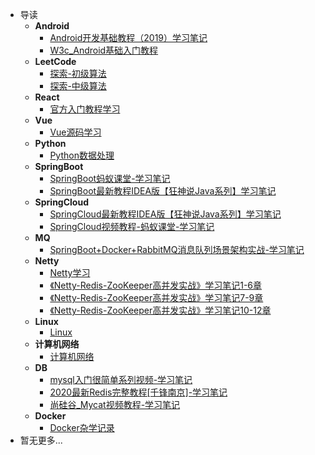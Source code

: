 * 导读
    * **Android**
      * [Android开发基础教程（2019）学习笔记](/study/Android/Android开发基础教程（2019）学习笔记) 
      * [W3c_Android基础入门教程](/study/Android/W3c_Android基础入门教程)
    * **LeetCode**
      * [探索-初级算法](/study/LeetCode_Study/初级算法/README.md)
      * [探索-中级算法](/study/LeetCode_Study/中级算法/README.md)
    * **React**
      * [官方入门教程学习](/study/React/官方入门教程学习) 
    * **Vue**
      * [Vue源码学习](/study/Vue/Vue源码学习)
    * **Python**
      + [Python数据处理](/study/Python/python数据处理)
    * **SpringBoot**
      + [SpringBoot蚂蚁课堂-学习笔记](/study/SpringBoot/SpringBoot蚂蚁课堂-学习笔记)
      + [SpringBoot最新教程IDEA版【狂神说Java系列】学习笔记](/study/SpringBoot/SpringBoot最新教程IDEA版_狂神说Java系列_-学习笔记)
    * **SpringCloud**
      + [SpringCloud最新教程IDEA版【狂神说Java系列】学习笔记](/study/SpringCloud/SpringCloud最新教程IDEA版【狂神说Java系列】-学习笔记)
      + [SpringCloud视频教程-蚂蚁课堂-学习笔记](/study/SpringCloud/SpringCloud视频教程-蚂蚁课堂-学习笔记)
    * **MQ**
      * [SpringBoot+Docker+RabbitMQ消息队列场景架构实战-学习笔记](/study/MQ/SpringBoot_Docker_RabbitMQ消息队列场景架构实战-学习笔记)
    * **Netty**
      + [Netty学习](/study/Netty/Netty学习)
      + [《Netty-Redis-ZooKeeper高并发实战》学习笔记1-6章](/study/Netty/《Netty-Redis-ZooKeeper高并发实战》学习笔记1-6章)
      + [《Netty-Redis-ZooKeeper高并发实战》学习笔记7-9章](/study/Netty/《Netty-Redis-ZooKeeper高并发实战》学习笔记7-9章)
      + [《Netty-Redis-ZooKeeper高并发实战》学习笔记10-12章](/study/Netty/《Netty-Redis-ZooKeeper高并发实战》学习笔记10-12章)
    * **Linux**
      + [Linux](/study/Linux/Shell学习)
    * **计算机网络**
      + [计算机网络](/study/计算机网络/计算机网络杂记)
    * **DB**
      * [mysql入门很简单系列视频-学习笔记](/study/DB/mysql入门很简单系列视频-学习笔记)
      * [2020最新Redis完整教程[千锋南京]-学习笔记](/study/DB/2020最新Redis完整教程[千锋南京]-学习笔记)
      * [尚硅谷_Mycat视频教程-学习笔记](/study/DB/尚硅谷_Mycat视频教程-学习笔记)
    * **Docker**
      * [Docker杂学记录](/study/Docker/Docker杂学记录)
* 暂无更多...

